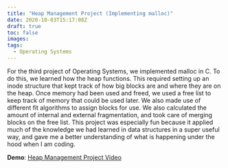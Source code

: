 ```yaml
---
title: "Heap Management Project (Implementing malloc)"
date: 2020-10-03T15:17:08Z
draft: true
toc: false
images:
tags:
  - Operating Systems
---
```


For the third project of Operating Systems, we implemented malloc in C. To do this, we learned how the heap functions. This required setting up an inode structure that kept track of how big blocks are and where they are on the heap. Once memory had been used and freed, we used a free list to keep track of memory that could be used later. We also made use of different fit algorithms to assign blocks for use. We also calculated the amount of internal and external fragmentation, and took care of merging blocks on the free list. This project was especially fun because it applied much of the knowledge we had learned in data structures in a super useful way, and gave me a better understanding of what is happening under the hood when I am coding.

**Demo**: [Heap Management Project Video]



[Heap Management Project Video]:    https://youtu.be/0sVQBVPrpEY